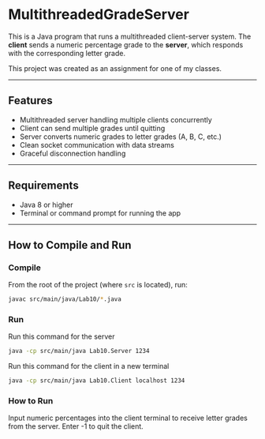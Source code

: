 # MultithreadedGradeServer

This is a Java program that runs a multithreaded client-server system. The **client** sends a numeric percentage grade to the **server**, which responds with the corresponding letter grade.

This project was created as an assignment for one of my classes.

---

## Features

- Multithreaded server handling multiple clients concurrently
- Client can send multiple grades until quitting
- Server converts numeric grades to letter grades (A, B, C, etc.)
- Clean socket communication with data streams
- Graceful disconnection handling

---

## Requirements

- Java 8 or higher
- Terminal or command prompt for running the app

---

## How to Compile and Run

### Compile

From the root of the project (where `src` is located), run:

```bash
javac src/main/java/Lab10/*.java
```

### Run

Run this command for the server

```bash
java -cp src/main/java Lab10.Server 1234
```

Run this command for the client in a new terminal

```bash
java -cp src/main/java Lab10.Client localhost 1234
```
### How to Run

Input numeric percentages into the client terminal to receive letter grades from the server. Enter -1 to quit the client.
